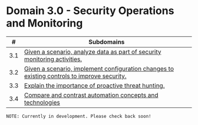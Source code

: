 # Domain 3.0 - Security Operations and Monitoring

| # | Subdomains   | 
|---|---|
|3.1 | [Given a scenario, analyze data as part of security monitoring activities.](https://github.com/erich-tech/CySA_Plus/tree/main/Domain_3#readme) |
|3.2 | [Given a scenario, implement configuration changes to existing controls to improve security.](https://github.com/erich-tech/CySA_Plus/tree/main/Domain_3#readme) |
|3.3 | [Explain the importance of proactive threat hunting.](https://github.com/erich-tech/CySA_Plus/tree/main/Domain_3#readme) |
|3.4 | [Compare and contrast automation concepts and technologies](https://github.com/erich-tech/CySA_Plus/tree/main/Domain_3#readme) |


```
NOTE: Currently in development. Please check back soon! 
```

